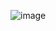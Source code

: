

![image](https://github.com/kavyayadav11/My-Profile/assets/135847129/e3a7df71-a1a4-481c-a4e3-f6a62147109a)

                                
